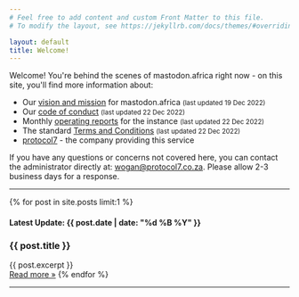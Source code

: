 ```yaml
---
# Feel free to add content and custom Front Matter to this file.
# To modify the layout, see https://jekyllrb.com/docs/themes/#overriding-theme-defaults

layout: default
title: Welcome!
---
```


Welcome! You're behind the scenes of mastodon.africa right now - on this site, you'll find more information about:

<ul>
  <li>Our <a href="/vision">vision and mission</a> for mastodon.africa <small>(last updated 19 Dec 2022)</small></li>
  <li>Our <a href="/conduct">code of conduct</a> <small>(last updated 22 Dec 2022)</small></li>
  <li>Monthly <a href="/reports">operating reports</a> for the instance <small>(last updated 22 Dec 2022)</small></li>
  <li>The standard <a href="/terms">Terms and Conditions</a> <small>(last updated 22 Dec 2022)</small></li>
  <li><a href="/about">protocol7</a> - the company providing this service</li>
</ul>

If you have any questions or concerns not covered here, you can contact the administrator directly at: <a href='&#109;ailto&#58;%77o&#37;67an%4&#48;prot%6&#70;%63%6F%6C7&#46;co&#46;&#122;&#97;'>wogan&#64;pro&#116;&#111;col7&#46;co&#46;z&#97;</a>. Please allow 2-3 business days for a response.

<hr>

{% for post in site.posts limit:1 %}
<h4>Latest Update: <strong>{{ post.date | date: "%d %B %Y" }}</strong></h4>
<h3>{{ post.title }}</h3>
<div>{{ post.excerpt }}</div>
<a href="{{ post.url }}">Read more &raquo;</a>
{% endfor %}

<hr>